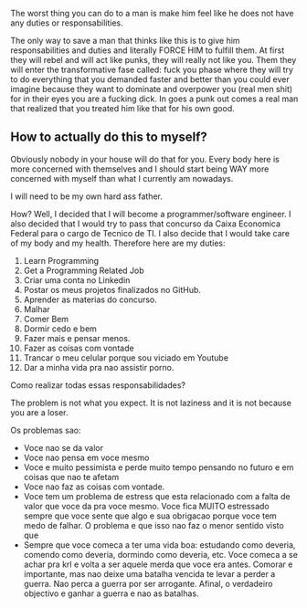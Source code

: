 The worst thing you can do to a man is make him feel like he does not have any duties or responsabilities.

The only way to save a man that thinks like this is to give him responsabilities and duties and literally FORCE HIM to fulfill them. At first they will rebel and will act like punks, they will really not like you. 
Them they will enter the transformative fase called: fuck you phase where they will try to do everything that you demanded faster and better than you could ever imagine because they want to dominate and overpower you (real men shit) for in their eyes you are a fucking dick. In goes a punk out comes a real man that realized that you treated him like that for his own good. 

## How to actually do this to myself?

Obviously nobody in your house will do that for you. Every body here is more concerned with themselves and I should start being WAY more concerned with myself than what I currently am nowadays.

I will need to be my own hard ass father. 

How?
Well, I decided that I will become a programmer/software engineer. I also decided that I would try to pass that concurso da Caixa Economica Federal para o cargo de Tecnico de TI. I also decide that I would take care of my body and my health. Therefore here are my duties:

1. Learn Programming
2. Get a Programming Related Job
3. Criar uma conta no Linkedin
4. Postar os meus projetos finalizados no GitHub.
5. Aprender as materias do concurso.
6. Malhar
7. Comer Bem
8. Dormir cedo e bem
9. Fazer mais e pensar menos.
10. Fazer as coisas com vontade
11. Trancar o meu celular porque sou viciado em Youtube
12. Dar a minha vida pra nao assistir porno.

Como realizar todas essas responsabilidades?

The problem is not what you expect. It is not laziness and it is not because you are a loser.

Os problemas sao:
- Voce nao se da valor
- Voce nao pensa em voce mesmo
- Voce e muito pessimista e perde muito tempo pensando no futuro e em coisas que nao te afetam
- Voce nao faz as coisas com vontade.
- Voce tem um problema de estress que esta relacionado com a falta de valor que voce da pra voce mesmo. Voce fica MUITO estressado sempre que voce sente que algo e sua obrigacao porque voce tem medo de falhar. O problema e que isso nao faz o menor sentido visto que
- Sempre que voce comeca a ter uma vida boa: estudando como deveria, comendo como deveria, dormindo como deveria, etc. Voce comeca a se achar pra krl e volta a ser aquele merda que voce era antes. Comorar e importante, mas nao deixe uma batalha vencida te levar a perder a guerra. Nao perca a guerra por ser arrogante. Afinal, o verdadeiro objectivo e ganhar a guerra e nao as batalhas.
